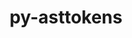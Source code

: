 ---
title: "py-asttokens"
layout: cache
categories: [package, v0.19]
meta: {"versions": ["2.0.8"], "compilers": ["gcc@=11.1.0", "oneapi@=2022.1.0"], "oss": ["ubuntu20.04"], "platforms": ["linux"], "targets": ["x86_64"], "stacks": ["e4s", "e4s-oneapi"], "num_specs": 4, "num_specs_by_stack": {"e4s": 3, "e4s-oneapi": 1}}
spec_details: [{"hash": "voxcwyot2ntpz32onrpa6tu6f3gebh7e", "compiler": "gcc@=11.1.0", "versions": ["2.0.8"], "os": "ubuntu20.04", "platform": "linux", "target": "x86_64", "variants": ["build_system=python_pip"], "stacks": ["e4s"], "size": "-", "tarball": "https://binaries.spack.io/releases/v0.19/build_cache/linux-ubuntu20.04-x86_64/gcc-11.1.0/py-asttokens-2.0.8/linux-ubuntu20.04-x86_64-gcc-11.1.0-py-asttokens-2.0.8-voxcwyot2ntpz32onrpa6tu6f3gebh7e.spack"}, {"hash": "5hwoaoeldty6spe757h7wywbioixg5y4", "compiler": "gcc@=11.1.0", "versions": ["2.0.8"], "os": "ubuntu20.04", "platform": "linux", "target": "x86_64", "variants": ["build_system=python_pip"], "stacks": ["e4s"], "size": "-", "tarball": "https://binaries.spack.io/releases/v0.19/build_cache/linux-ubuntu20.04-x86_64/gcc-11.1.0/py-asttokens-2.0.8/linux-ubuntu20.04-x86_64-gcc-11.1.0-py-asttokens-2.0.8-5hwoaoeldty6spe757h7wywbioixg5y4.spack"}, {"hash": "rutot76abs45as3fpr2hplch53bnt7e4", "compiler": "gcc@=11.1.0", "versions": ["2.0.8"], "os": "ubuntu20.04", "platform": "linux", "target": "x86_64", "variants": ["build_system=python_pip"], "stacks": ["e4s"], "size": "-", "tarball": "https://binaries.spack.io/releases/v0.19/build_cache/linux-ubuntu20.04-x86_64/gcc-11.1.0/py-asttokens-2.0.8/linux-ubuntu20.04-x86_64-gcc-11.1.0-py-asttokens-2.0.8-rutot76abs45as3fpr2hplch53bnt7e4.spack"}, {"hash": "vlabjw5y4kf6zu7w6yclwqucsigkgsc4", "compiler": "oneapi@=2022.1.0", "versions": ["2.0.8"], "os": "ubuntu20.04", "platform": "linux", "target": "x86_64", "variants": ["build_system=python_pip"], "stacks": ["e4s-oneapi"], "size": "-", "tarball": "https://binaries.spack.io/releases/v0.19/build_cache/linux-ubuntu20.04-x86_64/oneapi-2022.1.0/py-asttokens-2.0.8/linux-ubuntu20.04-x86_64-oneapi-2022.1.0-py-asttokens-2.0.8-vlabjw5y4kf6zu7w6yclwqucsigkgsc4.spack"}]
---